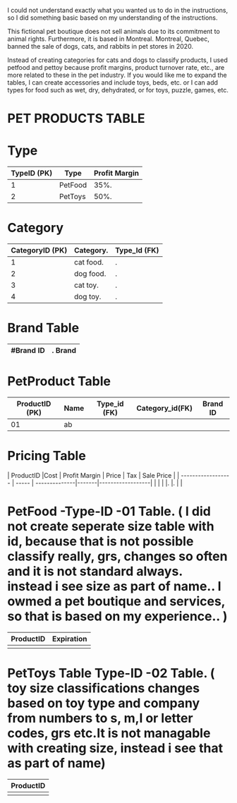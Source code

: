 I could not understand exactly what you wanted us to do in the instructions, so I did something basic based on my understanding of the instructions.

This fictional pet boutique does not sell animals due to its commitment to animal rights. Furthermore, it is based in Montreal. Montreal, Quebec, banned the sale of dogs, cats, and rabbits in pet stores in 2020.

Instead of creating categories for cats and dogs to classify products, I used petfood and pettoy because profit margins, product turnover rate, etc., are more related to these in the pet industry. If you would like me to expand the tables, I can create accessories and include toys, beds, etc. or I can add types for food such as wet, dry, dehydrated, or for toys, puzzle, games, etc.
# PET PRODUCTS TABLE

# Type
| TypeID (PK)        | Type          | Profit Margin
| ------------------ | --------------|---------------|
| 1                  | PetFood       |  35%.         |
| 2                  | PetToys       | 50%.          |


# Category 
|CategoryID (PK)     |Category.      |   Type_Id (FK)|
|--------------------|---------------|---------------|
| 1                  |cat food.      |.              |
| 2                  |dog food.      |.              |
| 3                  |cat toy.      |.              |
|4                   |dog toy.      |.              |

# Brand Table
|#Brand ID    |.  Brand |
|-------------|---------|

# PetProduct Table

| ProductID (PK) | Name          | Type_id (FK) |Category_id(FK)  | Brand ID
| -------------- | --------------| -------------| --------------- | ----------|
| 01             |  ab           |              |                 |           |




# Pricing Table

| ProductID          |Cost   | Profit Margin | Price | Tax | Sale Price |
| ------------------ | ----- | --------------|-------|------------------|
|                    |       |               |.      |.    |            |

# PetFood  -Type-ID -01 Table.    ( I did not create seperate size table with id, because that is not possible classify really, grs, changes so often and it is not standard always. instead i see size as part of name.. I owmed a pet boutique and services, so that is based on my experience.. )

| ProductID          | Expiration |
| ------------------ | ---------- |
|                    |            |

# PetToys Table Type-ID -02 Table.   ( toy size classifications changes based on toy type and company from numbers to s, m,l or letter codes, grs etc.It is not managable with creating size, instead i see that as part of name)

| ProductID          |
| ------------------ |
|                    |

